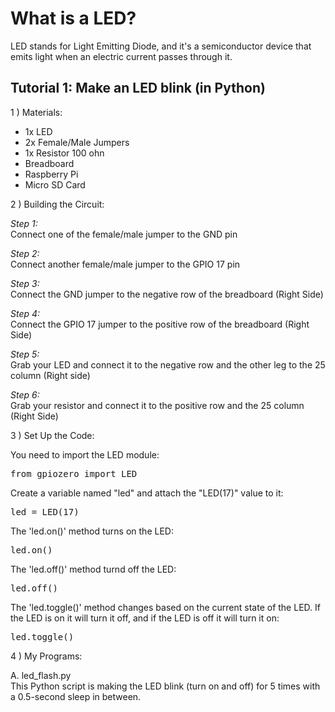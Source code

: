 # What is a LED?
LED stands for Light Emitting Diode, and it's a semiconductor device that emits light when
an electric current passes through it.

## Tutorial 1: Make an LED blink (in Python)
1 ) Materials:
   
- 1x LED
- 2x Female/Male Jumpers
- 1x Resistor 100 ohn
- Breadboard
- Raspberry Pi
- Micro SD Card
  
2 ) Building the Circuit:

_Step 1:_ <br>
Connect one of the female/male jumper to the GND pin
 
_Step 2:_ <br>
Connect another female/male jumper to the GPIO 17 pin

_Step 3:_ <br>
Connect the GND jumper to the negative row of the breadboard (Right Side)

_Step 4:_ <br>
Connect the GPIO 17 jumper to the positive row of the breadboard (Right Side)

_Step 5:_ <br>
Grab your LED and connect it to the negative row and the other leg to the 25 column (Right side)

_Step 6:_ <br>
Grab your resistor and connect it to the positive row and the 25 column (Right Side)

3 ) Set Up the Code:

You need to import the LED module:
<pre>
from gpiozero import LED
</pre>

Create a variable named "led" and attach the "LED(17)" value to it:
<pre>
led = LED(17)
</pre>

The 'led.on()' method turns on the LED:
<pre>
led.on()
</pre>
   
The 'led.off()' method turnd off the LED:
<pre>
led.off()
</pre>

The 'led.toggle()' method changes based on the current state of the LED. If the LED is on it will turn it off, and if the LED is off it will turn it on:
<pre>
led.toggle()
</pre>

4 ) My Programs:

A. led_flash.py <br>
This Python script is making the LED blink (turn on and off) for 5 times with a 0.5-second sleep in between. 
